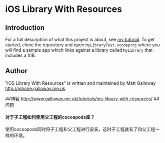 # iOS Library With Resources

## Introduction

For a full description of what this project is about, see [my tutorial](http://iphone.galloway.me.uk/iphone-sdktutorials/ios-library-with-resources/). 
To get started, clone the repository and open `MyLibraryTest.xcodeproj` where you will find a sample 
app which links against a library called `MyLibrary` that includes a XIB.

## Author

"iOS Library With Resources" is written and maintained by Matt Galloway <http://iphone.galloway.me.uk>.

##博客
http://www.galloway.me.uk/tutorials/ios-library-with-resources/
##问题
#### 对于子工程如何使用父工程的cocoapods库？
使用cocoapods同时将子工程和父工程进行安装，这时子工程就有了和父工程一样的环境。

